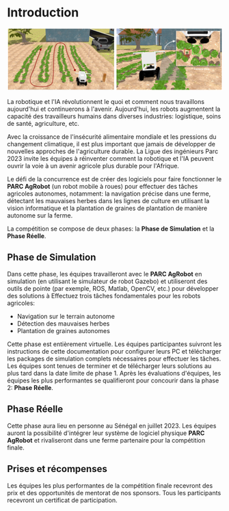 # Introduction

![Motivating image](../assets/overview.PNG)


La robotique et l'IA révolutionnent le quoi et comment nous travaillons aujourd'hui et continuerons à l'avenir. Aujourd'hui, les robots augmentent la capacité des travailleurs humains dans diverses industries: logistique, soins de santé, agriculture, etc.

Avec la croissance de l'insécurité alimentaire mondiale et les pressions du changement climatique, il est plus important que jamais de développer de nouvelles approches de l'agriculture durable. La Ligue des ingénieurs Parc 2023 invite les équipes à réinventer comment la robotique et l'IA peuvent ouvrir la voie à un avenir agricole plus durable pour l'Afrique.


Le défi de la concurrence est de créer des logiciels pour faire fonctionner le **PARC AgRobot** (un robot mobile à roues) pour effectuer des tâches agricoles autonomes, notamment: la navigation précise dans une ferme, détectant les mauvaises herbes dans les lignes de culture en utilisant la vision informatique et la plantation de graines de plantation de manière autonome sur la ferme.


La compétition se compose de deux phases: la **Phase de Simulation** et la **Phase Réelle**.


## Phase de Simulation
Dans cette phase, les équipes travailleront avec le **PARC AgRobot** en simulation (en utilisant le simulateur de robot Gazebo) et utiliseront des outils de pointe (par exemple, ROS, Matlab, OpenCV, etc.) pour développer des solutions à Effectuez trois tâches fondamentales pour les robots agricoles:

* Navigation sur le terrain autonome
* Détection des mauvaises herbes
* Plantation de graines autonomes

Cette phase est entièrement virtuelle. Les équipes participantes suivront les instructions de cette documentation pour configurer leurs PC et télécharger les packages de simulation complets nécessaires pour effectuer les tâches.
Les équipes sont tenues de terminer et de télécharger leurs solutions au plus tard dans la date limite de phase 1. Après les évaluations d'équipes, les équipes les plus performantes se qualifieront pour concourir dans la phase 2: **Phase Réelle**.

## Phase Réelle
Cette phase aura lieu en personne au Sénégal en juillet 2023. Les équipes auront la possibilité d'intégrer leur système de logiciel physique **PARC AgRobot** et rivaliseront dans une ferme partenaire pour la compétition finale.

## Prises et récompenses

Les équipes les plus performantes de la compétition finale recevront des prix et des opportunités de mentorat de nos sponsors. Tous les participants recevront un certificat de participation.